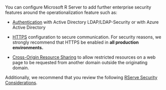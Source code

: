 
You can configure Microsoft R Server to add further enterprise security features around the operationalization feature such as:
+ [Authentication](../../operationalize/security-authentication.md) with Active Directory LDAP/LDAP-Security or with Azure Active Directory

+ [HTTPS](../../operationalize/security-https.md) configuration to secure communication. For security reasons, we strongly recommend that HTTPS be enabled in **all production environments.** 

+ [Cross-Origin Resource Sharing](../../operationalize/security-cors.md) to allow restricted resources on a web page to be requested from another domain outside the originating domain.

Additionally, we recommend that you review the following [RServe Security Considerations](../../operationalize/security-rserve.md).